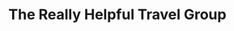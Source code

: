 ---
title: "The Really Helpful Travel Group"
url: /chester/the-really-helpful-travel-group/
shop: travel agency
---